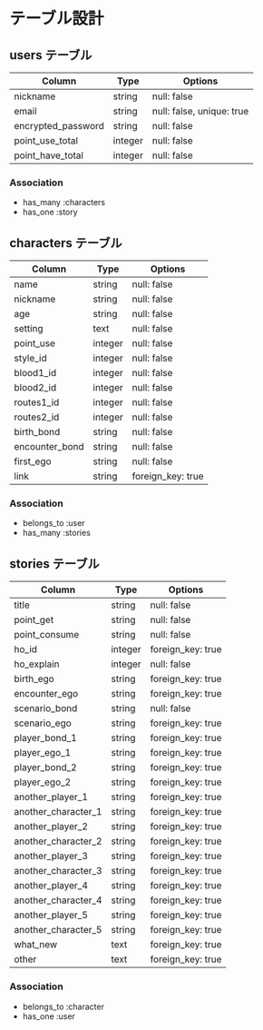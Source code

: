 # テーブル設計

## users テーブル

| Column                         | Type    | Options     |
| ------------------------------ | ------- | ----------- |
| nickname                       | string  | null: false |
| email                          | string  | null: false, unique: true |
| encrypted_password             | string  | null: false |
| point_use_total                | integer | null: false |
| point_have_total               | integer | null: false |



### Association

- has_many :characters
- has_one  :story



## characters テーブル

| Column                    | Type         | Options     |
| ------------------------- | ------------ | ----------- |
| name                      | string       | null: false |
| nickname                  | string       | null: false |
| age                       | string       | null: false |
| setting                   | text         | null: false |
| point_use                 | integer      | null: false |
| style_id                  | integer      | null: false |
| blood1_id                 | integer      | null: false |
| blood2_id                 | integer      | null: false |
| routes1_id                | integer      | null: false |
| routes2_id                | integer      | null: false |
| birth_bond                | string       | null: false |
| encounter_bond            | string       | null: false |
| first_ego                 | string       | null: false |
| link                      | string       | foreign_key: true |



### Association

- belongs_to :user
- has_many :stories

## stories テーブル

| Column                               | Type        | Options           |
| ------------------------------------ | ----------- | ----------------- |
| title                                | string      | null: false       |
| point_get                            | string      | null: false       |
| point_consume                        | string      | null: false       |
| ho_id                                | integer     | foreign_key: true |
| ho_explain                           | integer     | null: false       |
| birth_ego                            | string      | foreign_key: true |
| encounter_ego                        | string      | foreign_key: true |
| scenario_bond                        | string      | null: false       |
| scenario_ego                         | string      | foreign_key: true |
| player_bond_1                        | string      | foreign_key: true |
| player_ego_1                         | string      | foreign_key: true |
| player_bond_2                        | string      | foreign_key: true |
| player_ego_2                         | string      | foreign_key: true |
| another_player_1                     | string      | foreign_key: true |
| another_character_1                  | string      | foreign_key: true |
| another_player_2                     | string      | foreign_key: true |
| another_character_2                  | string      | foreign_key: true |
| another_player_3                     | string      | foreign_key: true |
| another_character_3                  | string      | foreign_key: true |
| another_player_4                     | string      | foreign_key: true |
| another_character_4                  | string      | foreign_key: true |
| another_player_5                     | string      | foreign_key: true |
| another_character_5                  | string      | foreign_key: true |
| what_new                             | text        | foreign_key: true |
| other                                | text        | foreign_key: true |

### Association

- belongs_to :character
- has_one    :user
